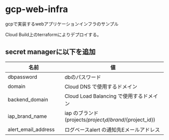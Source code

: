 # gcp-web-infra

gcpで実装するwebアプリケーションインフラのサンプル

Cloud Build上のterraformによりデプロイする。

## secret managerに以下を追加

| 名前 | 値 |
----|---- 
| dbpassword | dbのパスワード |
| domain | Cloud DNS で使用するドメイン |
| backend_domain | Cloud Load Balancing で使用するドメイン |
| iap_brand_name | iap のブランド (projects/${project_id}/brand/${project_id}) |
| alert_email_address　| ログベースalert の通知先Eメールアドレス |

